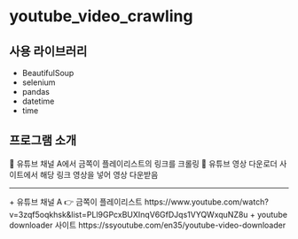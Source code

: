 # youtube_video_crawling

## 사용 라이브러리
+ BeautifulSoup
+ selenium
+ pandas
+ datetime
+ time


## 프로그램 소개 
🎈 유튜브 채널 A에서 금쪽이 플레이리스트의 링크를 크롤링
🎈 유튜브 영상 다운로더 사이트에서 해당 링크 영상을 넣어 영상 다운받음

<hr/>
+ 유튜브 채널 A 👉 금쪽이 플레이리스트
https://www.youtube.com/watch?v=3zqf5oqkhsk&list=PLl9GPcxBUXInqV6GfDJqs1VYQWxquNZ8u
+ youtube downloader 사이트
https://ssyoutube.com/en35/youtube-video-downloader

